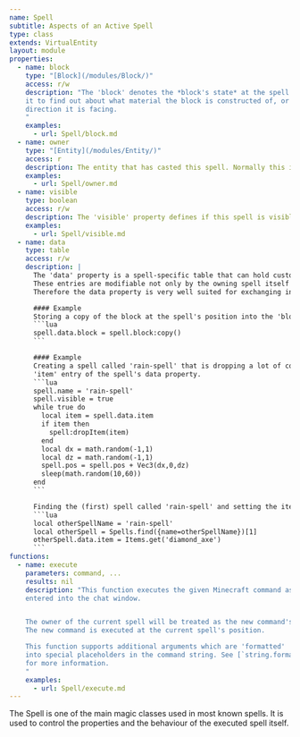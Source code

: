 ```yaml
---
name: Spell
subtitle: Aspects of an Active Spell
type: class
extends: VirtualEntity
layout: module
properties:
  - name: block
    type: "[Block](/modules/Block/)"
    access: r/w
    description: "The 'block' denotes the *block's state* at the spell's position. Use
    it to find out about what material the block is constructed of, or in which
    direction it is facing.
    "
    examples:
      - url: Spell/block.md
  - name: owner
    type: "[Entity](/modules/Entity/)"
    access: r
    description: The entity that has casted this spell. Normally this is a Player, or nil if the spell has been casted by a command block.
    examples:
      - url: Spell/owner.md
  - name: visible
    type: boolean
    access: r/w
    description: The 'visible' property defines if this spell is visible for players.
    examples:
      - url: Spell/visible.md
  - name: data
    type: table
    access: r/w
    description: |
      The 'data' property is a spell-specific table that can hold custom key-value pairs.
      These entries are modifiable not only by the owning spell itself but also by all other spells.
      Therefore the data property is very well suited for exchanging information between spells.

      #### Example
      Storing a copy of the block at the spell's position into the 'block' entry of the spell's data property.
      ```lua
      spell.data.block = spell.block:copy()
      ```

      #### Example
      Creating a spell called 'rain-spell' that is dropping a lot of copies of a specific item that is defined in the
      'item' entry of the spell's data property.
      ```lua
      spell.name = 'rain-spell'
      spell.visible = true
      while true do
        local item = spell.data.item
        if item then
          spell:dropItem(item)
        end
        local dx = math.random(-1,1)
        local dz = math.random(-1,1)
        spell.pos = spell.pos + Vec3(dx,0,dz)
        sleep(math.random(10,60))
      end
      ```

      Finding the (first) spell called 'rain-spell' and setting the item that is 'raining' down.
      ```lua
      local otherSpellName = 'rain-spell'
      local otherSpell = Spells.find({name=otherSpellName})[1]
      otherSpell.data.item = Items.get('diamond_axe')
      ```
functions:
  - name: execute
    parameters: command, ...
    results: nil
    description: "This function executes the given Minecraft command as if it was
    entered into the chat window.


    The owner of the current spell will be treated as the new command's sender.
    The new command is executed at the current spell's position.

    This function supports additional arguments which are 'formatted'
    into special placeholders in the command string. See [`string.format()`](http://lua-users.org/wiki/StringLibraryTutorial)
    for more information.
    "
    examples:
      - url: Spell/execute.md
---
```


The <span class="notranslate">Spell</span> is one of the main magic classes used in most known spells. It is used to
control the properties and the behaviour of the executed spell itself.
